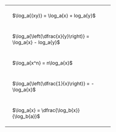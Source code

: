 ---
---

#  
<br>
<style type="text/css">
#T_11ec3 th.col_heading {
  text-align: left;
  font-size: 1em;
}
#T_11ec3 td {
  text-align: left;
  font-size: 1em;
  padding: 1.5em;
}
#T_11ec3_row0_col0, #T_11ec3_row1_col0, #T_11ec3_row2_col0, #T_11ec3_row3_col0, #T_11ec3_row4_col0 {
  width: 300px;
  white-space: pre-wrap;
}
</style>
<table id="T_11ec3">
  <thead>
  </thead>
  <tbody>
    <tr>
      <td id="T_11ec3_row0_col0" class="data row0 col0" >$\log_a{(xy)} = \log_a{x} + log_a{y}$</td>
    </tr>
    <tr>
      <td id="T_11ec3_row1_col0" class="data row1 col0" >$\log_a{\left(\dfrac{x}{y}\right)} = \log_a{x} - log_a{y}$</td>
    </tr>
    <tr>
      <td id="T_11ec3_row2_col0" class="data row2 col0" >$\log_a{x^n} = n\log_a{x}$</td>
    </tr>
    <tr>
      <td id="T_11ec3_row3_col0" class="data row3 col0" >$\log_a{\left(\dfrac{1}{x}\right)} = -\log_a{x}$</td>
    </tr>
    <tr>
      <td id="T_11ec3_row4_col0" class="data row4 col0" >$\log_a{x} = \dfrac{\log_b{x}}{\log_b{a}}$</td>
    </tr>
  </tbody>
</table>
